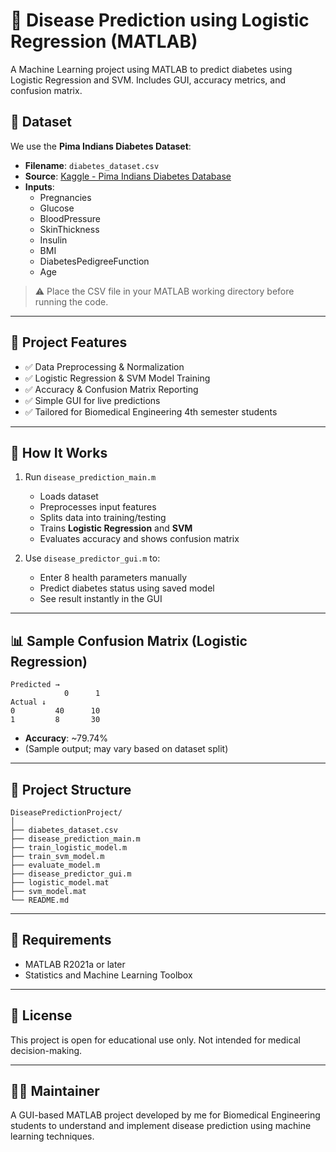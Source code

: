 # 🧠 Disease Prediction using Logistic Regression (MATLAB)

A Machine Learning project using MATLAB to predict diabetes using Logistic Regression and SVM. Includes GUI, accuracy metrics, and confusion matrix.

## 📂 Dataset

We use the **Pima Indians Diabetes Dataset**:

- **Filename**: `diabetes_dataset.csv`  
- **Source**: [Kaggle - Pima Indians Diabetes Database](https://www.kaggle.com/datasets/uciml/pima-indians-diabetes-database)  
- **Inputs**:
  - Pregnancies
  - Glucose
  - BloodPressure
  - SkinThickness
  - Insulin
  - BMI
  - DiabetesPedigreeFunction
  - Age

> ⚠️ Place the CSV file in your MATLAB working directory before running the code.

---

## 🚀 Project Features

- ✅ Data Preprocessing & Normalization  
- ✅ Logistic Regression & SVM Model Training  
- ✅ Accuracy & Confusion Matrix Reporting  
- ✅ Simple GUI for live predictions  
- ✅ Tailored for Biomedical Engineering 4th semester students

---

## 🧪 How It Works

1. Run `disease_prediction_main.m`
   - Loads dataset
   - Preprocesses input features
   - Splits data into training/testing
   - Trains **Logistic Regression** and **SVM**
   - Evaluates accuracy and shows confusion matrix

2. Use `disease_predictor_gui.m` to:
   - Enter 8 health parameters manually
   - Predict diabetes status using saved model
   - See result instantly in the GUI

---

## 📊 Sample Confusion Matrix (Logistic Regression)

```
Predicted →
            0      1
Actual ↓
0         40      10  
1         8       30  
```

- **Accuracy**: ~79.74%  
- (Sample output; may vary based on dataset split)

---

## 📁 Project Structure

```
DiseasePredictionProject/
│
├── diabetes_dataset.csv
├── disease_prediction_main.m
├── train_logistic_model.m
├── train_svm_model.m
├── evaluate_model.m
├── disease_predictor_gui.m
├── logistic_model.mat
├── svm_model.mat
└── README.md
```

---

## 📌 Requirements

- MATLAB R2021a or later  
- Statistics and Machine Learning Toolbox  

---

## 📘 License

This project is open for educational use only. Not intended for medical decision-making.

---

## 🙋‍♂️ Maintainer

A GUI-based MATLAB project developed by me for Biomedical Engineering students to understand and implement disease prediction using machine learning techniques.
